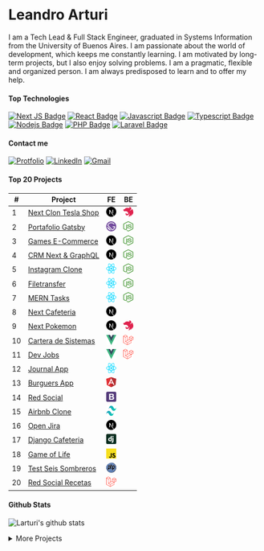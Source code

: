 # Leandro Arturi

I am a Tech Lead & Full Stack Engineer, graduated in Systems Information from the University of Buenos Aires. I am passionate about the world of development, which keeps me constantly learning. I am motivated by long-term projects, but I also enjoy solving problems. I am a pragmatic, flexible and organized person. I am always predisposed to learn and to offer my help.

#### Top Technologies

<!-- TODO: Make technologies links takes you to repositories -->

[![Next JS Badge](https://img.shields.io/badge/Next-black?style=for-the-badge&logo=next.js&logoColor=white)](#) 
[![React Badge](https://img.shields.io/badge/React-61DBFB?style=for-the-badge&logo=react&logoColor=black)](#) 
[![Javascript Badge](https://img.shields.io/badge/Javascript-F0DB4F?style=for-the-badge&logo=javascript&logoColor=black)](#) 
[![Typescript Badge](https://img.shields.io/badge/Typescript-007acc?style=for-the-badge&logo=typescript&logoColor=white)](#) 
[![Nodejs Badge](https://img.shields.io/badge/-Nodejs-3C873A?style=for-the-badge&logo=node.js&logoColor=white)](#) 
[![PHP Badge](https://img.shields.io/badge/-PHP-777BB4?style=for-the-badge&logo=php&logoColor=white)](#)
[![Laravel Badge](https://img.shields.io/badge/-Laravel-FF2D20?style=for-the-badge&logo=laravel&logoColor=white)](#)

#### Contact me

[![Protfolio](https://img.shields.io/badge/linkedin-%230077B5.svg?style=for-the-badge&logo=linkedin&logoColor=white)](https://leandroarturi.com.ar)
[![LinkedIn](https://img.shields.io/badge/linkedin-%230077B5.svg?style=for-the-badge&logo=linkedin&logoColor=white)](https://www.linkedin.com/in/leandroarturi)
[![Gmail](https://img.shields.io/badge/Gmail-D14836?style=for-the-badge&logo=gmail&logoColor=white)](lea.arturi@gmail.com)


#### Top 20 Projects
| #  | Project                                                                          | FE                                                                                                                                                | BE                                                                                                                                             |
| -- | -------------------------------------------------------------------------------- | ---------------------------------------------------------------------------------------------------------------------------------------------------- | ------------------------------------------------------------------------------------------------------------------------------------------------ |
| 1  | [Next Clon Tesla Shop](https://leandroarturi.com.ar)                           | [<span><img src="./icons/nextjs-icon.svg" alt="Next" width="20px" height="20px"></span>](https://github.com/larturi/next-teslo-shop)               | [<span><img src="./icons/nestjs.svg" alt="Nest.js" width="20px" height="20px">](https://github.com/larturi/nest-teslo-api)                     |
| 2  | [Portafolio Gatsby](https://leandroarturi.com.ar)                              | [<span><img src="./icons/gatsby.svg" alt="Gatsby" width="20px" height="20px"></span>](https://github.com/larturi/portfolio-gatsby)                 | [<span><img src="./icons/nodejs-icon.svg" alt="Node" width="20px" height="20px"></span>](https://github.com/larturi/portfolio-strapi)          |
| 3  | [Games E-Commerce](http://cloudapp.com.ar/ecommerce-games)                     | [<span><img src="./icons/nextjs-icon.svg" alt="Next" width="20px" height="20px"></span>](https://github.com/larturi/next-ecommerce-client)         | [<span><img src="./icons/nodejs-icon.svg" alt="Node" width="20px" height="20px"></span>](https://github.com/larturi/strapi-ecommerce-server)   |
| 4  | [CRM Next & GraphQL](http://cloudapp.com.ar/crm-next-apollo)                   | [<span><img src="./icons/nextjs-icon.svg" alt="Next" width="20px" height="20px"></span>](https://github.com/larturi/next-graphql-crm)              | [<span><img src="./icons/nodejs-icon.svg" alt="Node" width="20px" height="20px"></span>](https://github.com/larturi/node-graphql-crm)          |
| 5  | [Instagram Clone](https://instaclone-react.netlify.app)                        | [<span><img src="./icons/react.svg" alt="React" width="20px" height="20px"></span>](https://github.com/larturi/react-apollo-instaclone-client)     | [<span><img src="./icons/nodejs-icon.svg" alt="Node" width="20px" height="20px"></span>](https://github.com/larturi/apollo-instaclone-server)  |
| 6  | [Filetransfer](https://react-filetransfer-cliente.vercel.app)                  | [<span><img src="./icons/react.svg" alt="React" width="20px" height="20px"></span>](https://github.com/larturi/react-filetransfer-cliente)         | [<span><img src="./icons/nodejs-icon.svg" alt="Node" width="20px" height="20px"></span>](https://github.com/larturi/node-filetransfer-backend) |
| 7  | [MERN Tasks](http://mern-tasks.cloudapp.com.ar)                                | [<span><img src="./icons/react.svg" alt="React" width="20px" height="20px"></span>](https://github.com/larturi/react-mern-tasks)                   | [<span><img src="./icons/nodejs-icon.svg" alt="Node" width="20px" height="20px"></span>](https://github.com/larturi/node-mern-tasks)           |
| 8  | [Next Cafeteria](https://next-prisma-kiosoco-app-nvwrpxxfa-larturi.vercel.app) | [<span><img src="./icons/nextjs-icon.svg" alt="Next" width="20px" height="20px"></span>](https://github.com/larturi/next-prisma-kiosoco-app)       |                                                                                                                                                  |
| 9  | [Next Pokemon](https://next-app-pokemon.vercel.app)                            | [<span><img src="./icons/nextjs-icon.svg" alt="Next" width="20px" height="20px"></span>](https://github.com/larturi/next-pokemon)                  | [<span><img src="./icons/nestjs.svg" alt="Nest.js" width="20px" height="20px">](https://github.com/larturi/nest-pokedex)                       |
| 10 | [Cartera de Sistemas](http://www.carteradesistemas.cloudapp.com.ar/login)      | [<span><img src="./icons/vue.svg" alt="Vue" width="20px" height="20px"></span>](https://github.com/larturi/vue-buscador-banderas)                  | [<span><img src="./icons/laravel.svg" alt="Laravel" width="20px" height="20px"></span>](https://github.com/larturi/laravel-cartera-sistemas)   |
| 11 | [Dev Jobs](http://www.devjobs.cloudapp.com.ar)                                 | [<span><img src="./icons/vue.svg" alt="Vue" width="20px" height="20px"></span>](https://github.com/larturi/vue-buscador-banderas)                  | [<span><img src="./icons/laravel.svg" alt="Laravel" width="20px" height="20px"></span>](https://github.com/larturi/laravel-devJobs)            |
| 12 | [Journal App](http://calendar-react.cloudapp.com.ar)                           | [<span><img src="./icons/react.svg" alt="React" width="20px" height="20px"></span>](https://github.com/larturi/react-journal-app)                  |                                                                                                                                                  |
| 13 | [Burguers App](http://cloudapp.com.ar/demo/burgers/#/list-categories)          | [<span><img src="./icons/angular-icon.svg" alt="Angular" width="20px" height="20px"></span>](https://github.com/larturi/angular-burguer-queen)     |                                                                                                                                                  |
| 14 | [Red Social](https://larturi.github.io/bootstrap-red-social)                   | [<span><img src="./icons/bootstrap.svg" alt="Bootstrap" width="20px" height="20px"></span>](https://github.com/larturi/bootstrap-red-social)       |                                                                                                                                                  |
| 15 | [Airbnb Clone](https://larturi.github.io/tailwind-airbnb)                      | [<span><img src="./icons/tailwindcss-icon.svg" alt="Tailwind" width="20px" height="20px"></span>](https://github.com/larturi/tailwind-airbnb)      |                                                                                                                                                  |
| 16 | [Open Jira](https://next-open-jira-app.vercel.app)                             | [<span><img src="./icons/nextjs-icon.svg" alt="Next" width="20px" height="20px"></span>](https://github.com/larturi/next-open-jira)                |                                                                                                                                                  |
| 17 | [Django Cafeteria](http://cafeteriadjango.pythonanywhere.com)                  | [<span><img src="./icons/django.svg" alt="Django" width="20px" height="20px"></span>](https://github.com/larturi/django-cafeteria)                 |                                                                                                                                                  |
| 18 | [Game of Life](https://game-life-conway.netlify.app)                           | [<span><img src="./icons/javascript.svg" alt="Vanilla JS" width="20px" height="20px"></span>](https://github.com/larturi/js-game-of-life-conway)   |                                                                                                                                                  |
| 19 | [Test Seis Sombreros](http://cloudapp.com.ar/testsombreros)                    | [<span><img src="./icons/php.svg" alt="Php" width="20px" height="20px"></span>](https://github.com/larturi/php-seis-sombreros)                     |                                                                                                                                                  |
| 20 | [Red Social Recetas](http://www.recetas.cloudapp.com.ar)                       | [<span><img src="./icons/laravel.svg" alt="Laravel" width="20px" height="20px"></span>](https://github.com/larturi/laravel-recetas-cocina)<br> |


#### Github Stats

![Larturi's github stats](https://github-readme-stats.vercel.app/api?username=larturi&count_private=true&theme=tokyonight&hide=contribs,prs)

 <details>
<summary>
  More Projects
</summary>
   
<br>

| #   | Project                                                                                          | FE                                                                                                                                                     | BE                                                                                                                                                  |
| --- | ------------------------------------------------------------------------------------------------ | --------------------------------------------------------------------------------------------------------------------------------------------------------- | ----------------------------------------------------------------------------------------------------------------------------------------------------- |
| 1   | [React Lyrics](https://lyrics-react-lna.netlify.app)                                           | [<span><img style="text-align: center;" src="./icons/react.svg" alt="React" width="20px" height="20px"></span>](https://github.com/larturi/react-lyrics-v2)                         |                                                                                                                                                       |
| 2   | Twitter Clone React & Go                                                                         | [<span><img style="text-align: center;" src="./icons/react.svg" alt="React" width="20px" height="20px"></span>](https://github.com/larturi/react-twitter-clone)                     | [<span><img style="text-align: center;" src="./icons/go.svg" alt="Golang" width="20px" height="20px"></span>](https://github.com/larturi/golang-twitter-clone)                  |
| 3   | Serverless AWS Lambda Dynamo PoC                                                                 |                                                                                                                                                           | [<span><img style="text-align: center;" src="./icons/nodejs-icon.svg" alt="Node" width="20px" height="20px"></span>](https://github.com/larturi/aws-serverless-node-poc)        |
| 4   | [React Crypto CoinGecko](https://react-crypto-coingecko.netlify.app)                           | [<span><img style="text-align: center;" src="./icons/react.svg" alt="React" width="20px" height="20px"></span>](https://github.com/larturi/react-crypto-coingecko)                  |                                                                                                                                                       |
| 5   | [React Giphy App](http://cloudapp.com.ar/demo/gif-react)                                       | [<span><img style="text-align: center;" src="./icons/react.svg" alt="React" width="20px" height="20px"></span>](https://github.com/larturi/react-gift-app)                          |                                                                                                                                                       |
| 6   | [React Drinks App](http://cloudapp.com.ar/demo/drinks)                                         | [<span><img style="text-align: center;" src="./icons/react.svg" alt="React" width="20px" height="20px"></span>](https://github.com/larturi/react-drinks)                            |                                                                                                                                                       |
| 7   | [React Criptos App](http://cloudapp.com.ar/demo/cripto)                                        | [<span><img style="text-align: center;" src="./icons/react.svg" alt="React" width="20px" height="20px"></span>](https://github.com/larturi/react-criptomonedas)                     |                                                                                                                                                       |
| 8   | [React Heroes App](https://heros-react-app.netlify.app)                                        | [<span><img style="text-align: center;" src="./icons/react.svg" alt="React" width="20px" height="20px"></span>](https://github.com/larturi/react-heroes-app)                        |                                                                                                                                                       |
| 9   | [React Breaking Bad](https://breakingbad-app-react.netlify.app)                                | [<span><img style="text-align: center;" src="./icons/react.svg" alt="React" width="20px" height="20px"></span>](https://github.com/larturi/react-breakingbad-api)                   |                                                                                                                                                       |
| 10  | [React Basic Budget](https://budget-basic-react-app.netlify.app)                               | [<span><img style="text-align: center;" src="./icons/react.svg" alt="React" width="20px" height="20px"></span>](https://github.com/larturi/react-presupuesto)                       |                                                                                                                                                       |
| 11  | [React Seguros](https://cotizador-react-app-ok.netlify.app)                                    | [<span><img style="text-align: center;" src="./icons/react.svg" alt="React" width="20px" height="20px"></span>](https://github.com/larturi/react-cotizador)                         |                                                                                                                                                       |
| 12  | [React Citas App](https://agenda-turnos-react.netlify.app)                                     | [<span><img style="text-align: center;" src="./icons/react.svg" alt="React" width="20px" height="20px"></span>](https://github.com/larturi/react-citas)                             |                                                                                                                                                       |
| 13  | [React Imágenes Pixabay](https://images-pixabay-react-app.netlify.app)                         | [<span><img style="text-align: center;" src="./icons/react.svg" alt="React" width="20px" height="20px"></span>](https://github.com/larturi/react-imagenes-pixabay)                  |                                                                                                                                                       |
| 14  | iCard - Menú Restaurantes                                                                        | [<span><img style="text-align: center;" src="./icons/react.svg" alt="React" width="20px" height="20px"></span>](https://github.com/larturi/react-icard)                             | [<span><img style="text-align: center;" src="./icons/django.svg" alt="Django" width="20px" height="20px"></span>](https://github.com/larturi/django-rest-icard)                 |
| 15  | MERN Tickets App                                                                                 | [<span><img style="text-align: center;" src="./icons/react.svg" alt="React" width="20px" height="20px"></span>](https://github.com/larturi/react-tickets-app)                       | [<span><img style="text-align: center;" src="./icons/nodejs-icon.svg" alt="Node" width="20px" height="20px"></span>](https://github.com/larturi/-node-tickets-app-server)       |
| 16  | React Noticias App                                                                               | [<span><img style="text-align: center;" src="./icons/react.svg" alt="React" width="20px" height="20px"></span>](https://github.com/larturi/react-noticias)                          |                                                                                                                                                       |
| 17  | React CRUD Productos                                                                             | [<span><img style="text-align: center;" src="./icons/react.svg" alt="React" width="20px" height="20px"></span>](https://github.com/larturi/react-redux-crud-productos)              |                                                                                                                                                       |
| 18  | React Mapbox SocketIO                                                                            | [<span><img style="text-align: center;" src="./icons/react.svg" alt="React" width="20px" height="20px"></span>](https://github.com/larturi/react-mapas-client)                      |                                                                                                                                                       |
| 19  | React Clima App                                                                                  | [<span><img style="text-align: center;" src="./icons/react.svg" alt="React" width="20px" height="20px"></span>](https://github.com/larturi/react-clima)                             |                                                                                                                                                       |
| 20  | MERN Chat                                                                                        | [<span><img style="text-align: center;" src="./icons/react.svg" alt="React" width="20px" height="20px"></span>](https://github.com/larturi/react-chatapp-app)                       | [<span><img style="text-align: center;" src="./icons/nodejs-icon.svg" alt="Node" width="20px" height="20px"></span>](https://github.com/larturi/node-chatapp-server)            |
| 21  | [Todolist MERN](http://www.todolist-mern.cloudapp.com.ar)                                      | [<span><img style="text-align: center;" src="./icons/nextjs-icon.svg" alt="Next" width="20px" height="20px"></span>](https://github.com/larturi/next-todolist-mern-cliente)         | [<span><img style="text-align: center;" src="./icons/nodejs-icon.svg" alt="Node" width="20px" height="20px"></span>](https://github.com/larturi/node-todolist-mern-ts-server)   |
| 22  | [Products Hunt](https://product-hunt-1f8d8.web.app)                                            | [<span><img style="text-align: center;" src="./icons/nextjs-icon.svg" alt="Next" width="20px" height="20px"></span>](https://github.com/larturi/next-producthunt)                   | <span><img style="text-align: center;" src="./icons/firebase.svg" alt="Firebase" width="20px" height="20px"></span>                                                               |
| 23  | [Guitar LA](https://react-next-guitarla.vercel.app)                                            | [<span><img style="text-align: center;" src="./icons/nextjs-icon.svg" alt="Next" width="20px" height="20px"></span>](https://github.com/larturi/next-guitarla)                      |                                                                                                                                                       |
| 24  | [Curriculum](https://gatsby-curriculum.netlify.app)                                            | [<span><img style="text-align: center;" src="./icons/gatsby.svg" alt="Gatsby" width="20px" height="20px"></span>](https://github.com/larturi/gatsby-curriculum)                     |                                                                                                                                                       |
| 25  | [Hotel Gatsby](https://gatsby-hotel-app.netlify.app)                                           | [<span><img style="text-align: center;" src="./icons/gatsby.svg" alt="Gatsby" width="20px" height="20px"></span>](https://github.com/larturi/gatsby-hotel)                          |                                                                                                                                                       |
| 26  | [Bienes Raices](https://bienesraices-gatsby-app.netlify.app)                                   | [<span><img style="text-align: center;" src="./icons/gatsby.svg" alt="Gatsby" width="20px" height="20px"></span>](https://github.com/larturi/gatsby-propiedades-front)              | [<span><img style="text-align: center;" src="./icons/nodejs-icon.svg" alt="Node" width="20px" height="20px"></span>](https://github.com/larturi/node-propiedades-back)          |
| 27  | Node Api Rest Server                                                                             |                                                                                                                                                           | [<span><img style="text-align: center;" src="./icons/nodejs-icon.svg" alt="Node" width="20px" height="20px"></span>](https://github.com/larturi/node-rest-server)               |
| 28  | Node PoCs & Labs                                                                                 |                                                                                                                                                           | [<span><img style="text-align: center;" src="./icons/nodejs-icon.svg" alt="Node" width="20px" height="20px"></span>](https://github.com/larturi/node-labs)                      |
| 29  | Apollo & MySQL & TypeScript                                                                      |                                                                                                                                                           | [<span><img style="text-align: center;" src="./icons/nodejs-icon.svg" alt="Node" width="20px" height="20px"></span>](https://github.com/larturi/apollo-graphql-typescript)      |
| 30  | Node Bands Names                                                                                 |                                                                                                                                                           | [<span><img style="text-align: center;" src="./icons/nodejs-icon.svg" alt="Node" width="20px" height="20px"></span>](https://github.com/larturi/socketio-band-names-server)     |
| 31  | Node Turnos                                                                                      |                                                                                                                                                           | [<span><img style="text-align: center;" src="./icons/nodejs-icon.svg" alt="Node" width="20px" height="20px"></span>](https://github.com/larturi/node-turnos)                    |
| 32  | Node FizzBuzz                                                                                    |                                                                                                                                                           | [<span><img style="text-align: center;" src="./icons/nodejs-icon.svg" alt="Node" width="20px" height="20px"></span>](https://github.com/larturi/node-ts-fizzbuzz)               |
| 33  | Node Basic Chat                                                                                  |                                                                                                                                                           | [<span><img style="text-align: center;" src="./icons/nodejs-icon.svg" alt="Node" width="20px" height="20px"></span>](https://github.com/larturi/socketio-chat-basico)           |
| 34  | Node Weather App                                                                                 |                                                                                                                                                           | [<span><img style="text-align: center;" src="./icons/nodejs-icon.svg" alt="Node" width="20px" height="20px"></span>](https://github.com/larturi/node-weather-app)               |
| 35  | Node Clima App                                                                                   |                                                                                                                                                           | [<span><img style="text-align: center;" src="./icons/nodejs-icon.svg" alt="Node" width="20px" height="20px"></span>](https://github.com/larturi/node-clima)                     |
| 36  | Node Todolist Shell                                                                              |                                                                                                                                                           | [<span><img style="text-align: center;" src="./icons/nodejs-icon.svg" alt="Node" width="20px" height="20px"></span>](https://github.com/larturi/node-por-hacer)                 |
| 37  | Node & MySQL & TypeScript                                                                        |                                                                                                                                                           | [<span><img style="text-align: center;" src="./icons/nodejs-icon.svg" alt="Node" width="20px" height="20px"></span>](https://github.com/larturi/node-ts-mysql)                  |
| 38  | Chat Node                                                                                        |                                                                                                                                                           | [<span><img style="text-align: center;" src="./icons/nodejs-icon.svg" alt="Node" width="20px" height="20px"></span>](https://github.com/larturi/node-socket-chat)               |
| 39  | Apollo & MySQL                                                                                   |                                                                                                                                                           | [<span><img style="text-align: center;" src="./icons/nodejs-icon.svg" alt="Node" width="20px" height="20px"></span>](https://github.com/larturi/apollo-graphql-mysql-server)    |
| 40  | Laravel Devstagram                                                                               | [<span><img style="text-align: center;" src="./icons/laravel.svg" alt="Laravel" width="20px" height="20px"></span>](https://github.com/larturi/laravel-devstagram)                  |                                                                                                                                                       |
| 41  | Blog + Admin - Laravel & Jetstream                                                               | [<span><img style="text-align: center;" src="./icons/laravel.svg" alt="Laravel" width="20px" height="20px"></span>](https://github.com/larturi/laravel-blog-jetstream)              |                                                                                                                                                       |
| 42  | [Todolist Laravel & Nuxt](http://todolist-vue.cloudapp.com.ar/dist)                            | [<span><img style="text-align: center;" src="./icons/nuxt-icon.svg" alt="Nuxt" width="20px" height="20px"></span>](https://github.com/larturi/vue-nuxt-todolist-client)             | [<span><img style="text-align: center;" src="./icons/laravel.svg" alt="Laravel" width="20px" height="20px"></span>](https://github.com/larturi/laravel-vue-todolist-backend)    |
| 43  | [Laravel Organizador Futbol](http://hoyjugamos.cloudapp.com.ar)                                | [<span><img style="text-align: center;" src="./icons/laravel.svg" alt="Laravel" width="20px" height="20px"></span>](https://github.com/larturi/php-hoyjugamos)                      |                                                                                                                                                       |
| 44  | Laravel Establecimientos                                                                         | [<span><img style="text-align: center;" src="./icons/laravel.svg" alt="Laravel" width="20px" height="20px"></span>](https://github.com/larturi/laravel-establecimientos)            |                                                                                                                                                       |
| 45  | CURD Laravel                                                                                     | [<span><img style="text-align: center;" src="./icons/laravel.svg" alt="Laravel" width="20px" height="20px"></span>](https://github.com/larturi/laravel-abm)                         |                                                                                                                                                       |
| 46  | CURD Laravel II                                                                                  | [<span><img style="text-align: center;" src="./icons/laravel.svg" alt="Laravel" width="20px" height="20px"></span>](https://github.com/larturi/laravel-abm2)                        |                                                                                                                                                       |
| 47  | [Famosos Twitter](http://www.famososentwitter.com.ar/noticias-de-famosos-en-twitter/all/1.php) | [<span><img style="text-align: center;" src="./icons/php.svg" alt="Php" width="20px" height="20px"></span>](https://github.com/larturi/php-famosos-twitter)                         |                                                                                                                                                       |
| 48  | [Chistes](http://chistescodificados.cloudapp.com.ar/controllers/chiste.php?accion=listar)      | [<span><img style="text-align: center;" src="./icons/php.svg" alt="Php" width="20px" height="20px"></span>](https://github.com/larturi/php-chistessincodificar)                     |                                                                                                                                                       |
| 49  | [Programmer Day](http://programmerday.cloudapp.com.ar)                                         | [<span><img style="text-align: center;" src="./icons/php.svg" alt="Php" width="20px" height="20px"></span>](https://github.com/larturi/php-programmerday)                           |                                                                                                                                                       |
| 50  | Trivia Series                                                                                    | [<span><img style="text-align: center;" src="./icons/php.svg" alt="Php" width="20px" height="20px"></span>](https://github.com/larturi/php-triviaseries)                            |                                                                                                                                                       |
| 51  | Maschefacts                                                                                      | [<span><img style="text-align: center;" src="./icons/php.svg" alt="Php" width="20px" height="20px"></span>](https://github.com/larturi/php-maschefacts)                             |                                                                                                                                                       |
| 52  | PoCs & Labs                                                                                      | [<span><img style="text-align: center;" src="./icons/php.svg" alt="Php" width="20px" height="20px"></span>](https://github.com/larturi/php-labs)                                    |                                                                                                                                                       |
| 53  | Patrones de Diseño JS & TS                                                                       |                                                                                                                                                           | [<span><img style="text-align: center;" src="./icons/javascript.svg" alt="Vanilla JS" width="20px" height="20px"></span>](https://github.com/larturi/js-design-patterns)        |
| 54  | [The Vision Test](http://cloudapp.com.ar/visiontest)                                           | [<span><img style="text-align: center;" src="./icons/javascript.svg" alt="Vanilla JS" width="20px" height="20px"></span>](https://github.com/larturi/js-the-vision-test)            |                                                                                                                                                       |
| 55  | [Simon](http://cloudapp.com.ar/demo/simon)                                                     | [<span><img style="text-align: center;" src="./icons/javascript.svg" alt="Vanilla JS" width="20px" height="20px"></span>](https://github.com/larturi/js-simon)                      |                                                                                                                                                       |
| 56  | BlockChain                                                                                       |                                                                                                                                                           | [<span><img style="text-align: center;" src="./icons/javascript.svg" alt="Vanilla JS" width="20px" height="20px"></span>](https://github.com/larturi/js-blockchain)             |
| 57  | Portafolio Old                                                                                   | [<span><img style="text-align: center;" src="./icons/javascript.svg" alt="Vanilla JS" width="20px" height="20px"></span>](https://github.com/larturi/js-leandroarturi)              |                                                                                                                                                       |
| 58  | Docker Django + Postgres + React                                                                 |                                                                                                                                                           | [<span><img style="text-align: center;" src="./icons/docker-icon.svg" alt="Docker" width="20px" height="20px"></span>](https://github.com/larturi/docker-django-rest-react-poc) |
| 59  | Docker Next.js App                                                                               |                                                                                                                                                           | [<span><img style="text-align: center;" src="./icons/docker-icon.svg" alt="Docker" width="20px" height="20px"></span>](https://github.com/larturi/docker-nextjs-template)       |
| 60  | Docker Postgres + PgAdmin                                                                        |                                                                                                                                                           | [<span><img style="text-align: center;" src="./icons/docker-icon.svg" alt="Docker" width="20px" height="20px"></span>](https://github.com/larturi/docker-postgres-pgadmin)      |
| 61  | Docker Php8 + MySQL                                                                              |                                                                                                                                                           | [<span><img style="text-align: center;" src="./icons/docker-icon.svg" alt="Docker" width="20px" height="20px"></span>](https://github.com/larturi/docker-php8-mysql)            |
| 62  | Docker Php5.4 + MySQL                                                                            |                                                                                                                                                           | [<span><img style="text-align: center;" src="./icons/docker-icon.svg" alt="Docker" width="20px" height="20px"></span>](https://github.com/larturi/docker-php54-mysql)           |
| 63  | Docker Laravel + MySQL + PhpMyAdmin                                                              |                                                                                                                                                           | [<span><img style="text-align: center;" src="./icons/docker-icon.svg" alt="Docker" width="20px" height="20px"></span>](https://github.com/larturi/docker-laravel-mysql)         |
| 64  | Python Pygame Rockets                                                                            | [<span><img style="text-align: center;" src="./icons/python.svg" alt="Python" width="20px" height="20px"></span>](https://github.com/larturi/python-pygame-rockets)                 |                                                                                                                                                       |
| 65  | Python Asistente PyAudio & Pyttsx3                                                               | [<span><img style="text-align: center;" src="./icons/python.svg" alt="Python" width="20px" height="20px"></span>](https://github.com/larturi/python-asistente-virtual)              |                                                                                                                                                       |
| 66  | Python Callejero Argenprop                                                                       |                                                                                                                                                           | [<span><img style="text-align: center;" src="./icons/python.svg" alt="Python" width="20px" height="20px"></span>](https://github.com/larturi/python-argenprop-callejero)        |
| 67  | Python Scraping Subtitles BeautifulSoup                                                          |                                                                                                                                                           | [<span><img style="text-align: center;" src="./icons/python.svg" alt="Python" width="20px" height="20px"></span>](https://github.com/larturi/python-scraping-subtitles)         |
| 68  | Python Scraping Books BeautifulSoup                                                              |                                                                                                                                                           | [<span><img style="text-align: center;" src="./icons/python.svg" alt="Python" width="20px" height="20px"></span>](https://github.com/larturi/python-scraping-books)             |
| 69  | Python Scraping Spider                                                                           |                                                                                                                                                           | [<span><img style="text-align: center;" src="./icons/python.svg" alt="Python" width="20px" height="20px"></span>](https://github.com/larturi/python-scraping-spider)            |
| 70  | Python Excel Automation Pandas                                                                   |                                                                                                                                                           | [<span><img style="text-align: center;" src="./icons/python.svg" alt="Python" width="20px" height="20px"></span>](https://github.com/larturi/python-excel-pandas-openpyxl)      |
| 71  | Python Recetario                                                                                 |                                                                                                                                                           | [<span><img style="text-align: center;" src="./icons/python.svg" alt="Python" width="20px" height="20px"></span>](https://github.com/larturi/python-recetario)                  |
| 72  | CRUD Python Tkinter                                                                              | [<span><img style="text-align: center;" src="./icons/python.svg" alt="Python" width="20px" height="20px"></span>](https://github.com/larturi/python-crud-tkinter)                   |                                                                                                                                                       |
| 73  | Python PoCs & Labs                                                                               |                                                                                                                                                           | [<span><img style="text-align: center;" src="./icons/python.svg" alt="Python" width="20px" height="20px"></span>](https://github.com/larturi/python-labs)                       |
| 74  | Python CSV to SQLite                                                                             |                                                                                                                                                           | [<span><img style="text-align: center;" src="./icons/python.svg" alt="Python" width="20px" height="20px"></span>](https://github.com/larturi/python-zip-csv-sqlite)             |
| 75  | FastAPI & GraphQL                                                                                |                                                                                                                                                           | [<span><img style="text-align: center;" src="./icons/fastapi.png" alt="Python" width="20px" height="20px"></span>](https://github.com/larturi/fastapi-graphql-postgre)          |
| 76  | FastAPI & Mongo Posts with User Login API                                                        |                                                                                                                                                           | [<span><img style="text-align: center;" src="./icons/fastapi.png" alt="Python" width="20px" height="20px"></span>](https://github.com/larturi/fastapi-mongo-login-user-post)    |
| 77  | FastAPI & Mongo Basic API CURD                                                                   |                                                                                                                                                           | [<span><img style="text-align: center;" src="./icons/fastapi.png" alt="Python" width="20px" height="20px"></span>](https://github.com/larturi/fastapi-mongo-crud)               |
| 78  | Flask & Postgres Basic API CURD                                                                  |                                                                                                                                                           | [<span><img style="text-align: center;" src="./icons/flask.png" alt="Python" width="20px" height="20px"></span>](https://github.com/larturi/flask-api-crud)                     |
| 79  | Django API Blog                                                                                  |                                                                                                                                                           | [<span><img style="text-align: center;" src="./icons/django.svg" alt="Django" width="20px" height="20px"></span>](https://github.com/larturi/django-rest-blog-full)             |
| 80  | Django API Agenda                                                                                |                                                                                                                                                           | [<span><img style="text-align: center;" src="./icons/django.svg" alt="Django" width="20px" height="20px"></span>](https://github.com/larturi/django-rest-agenda)                |
| 81  | Django API Profiles                                                                              |                                                                                                                                                           | [<span><img style="text-align: center;" src="./icons/django.svg" alt="Django" width="20px" height="20px"></span>](https://github.com/larturi/django-profiles-api)               |
| 82  | Django API Polls                                                                                 |                                                                                                                                                           | [<span><img style="text-align: center;" src="./icons/django.svg" alt="Django" width="20px" height="20px"></span>](https://github.com/larturi/django\_polls)                     |
| 83  | Django API Blog Basic                                                                            |                                                                                                                                                           | [<span><img style="text-align: center;" src="./icons/django.svg" alt="Django" width="20px" height="20px"></span>](https://github.com/larturi/django-rest-blog-basic)            |
| 84  | Django API PoC                                                                                   |                                                                                                                                                           | [<span><img style="text-align: center;" src="./icons/django.svg" alt="Django" width="20px" height="20px"></span>](https://github.com/larturi/django-apirest-lab-tests)          |
| 85  | Django Personal Page                                                                             | [<span><img style="text-align: center;" src="./icons/django.svg" alt="Django" width="20px" height="20px"></span>](https://github.com/larturi/django-personal-page)                  |                                                                                                                                                       |
| 86  | Django Users App                                                                                 | [<span><img style="text-align: center;" src="./icons/django.svg" alt="Django" width="20px" height="20px"></span>](https://github.com/larturi/django-users)                          |                                                                                                                                                       |
| 87  | Django Biblioteca App                                                                            | [<span><img style="text-align: center;" src="./icons/django.svg" alt="Django" width="20px" height="20px"></span>](https://github.com/larturi/django-biblioteca)                     |                                                                                                                                                       |
| 88  | Django Empleados App                                                                             | [<span><img style="text-align: center;" src="./icons/django.svg" alt="Django" width="20px" height="20px"></span>](https://github.com/larturi/django-empleados)                      |                                                                                                                                                       |
| 89  | Django Todolist with Login                                                                       | [<span><img style="text-align: center;" src="./icons/django.svg" alt="Django" width="20px" height="20px"></span>](https://github.com/larturi/django-todolist)                       |                                                                                                                                                       |
| 90  | Django Web Playground                                                                            | [<span><img style="text-align: center;" src="./icons/django.svg" alt="Django" width="20px" height="20px"></span>](https://github.com/larturi/django-web-playground)                 |                                                                                                                                                       |
| 91  | Django MyBlog App                                                                                | [<span><img style="text-align: center;" src="./icons/django.svg" alt="Django" width="20px" height="20px"></span>](https://github.com/larturi/django-myblog)                         |                                                                                                                                                       |
| 92  | Django Web Cursos                                                                                | [<span><img style="text-align: center;" src="./icons/django.svg" alt="Django" width="20px" height="20px"></span>](https://github.com/larturi/django-webpage/tree/main)              |                                                                                                                                                       |
| 93  | Golang API Basic with GORM                                                                       |                                                                                                                                                           | [<span><img style="text-align: center;" src="./icons/go.svg" alt="Golang" width="20px" height="20px"></span>](https://github.com/larturi/golang-api-gorm-basic)                 |
| 94  | Golang API Basic with MySQL                                                                      |                                                                                                                                                           | [<span><img style="text-align: center;" src="./icons/go.svg" alt="Golang" width="20px" height="20px"></span>](https://github.com/larturi/golang-api-gorm-basic)                 |
| 95  | Golang PoC                                                                                       |                                                                                                                                                           | [<span><img style="text-align: center;" src="./icons/go.svg" alt="Golang" width="20px" height="20px"></span>](https://github.com/larturi/golang-basic/tree/main)                |
| 96  | Gym Fitness                                                                                      | [<span><img style="text-align: center;" src="./icons/wordpress-icon.svg" alt="WordPress" width="20px" height="20px"></span>](https://github.com/larturi/wp-gymfitness)              |                                                                                                                                                       |
| 97  | Visita Toronto                                                                                   | [<span><img style="text-align: center;" src="./icons/wordpress-icon.svg" alt="WordPress" width="20px" height="20px"></span>](https://github.com/larturi/wp-visita-toronto)          |                                                                                                                                                       |
| 98  | Pizzeria Website                                                                                 | [<span><img style="text-align: center;" src="./icons/wordpress-icon.svg" alt="WordPress" width="20px" height="20px"></span>](https://github.com/larturi/wp-gutenberg-pizzeria)      |                                                                                                                                                       |
| 99  | Blog del Viajero                                                                                 | [<span><img style="text-align: center;" src="./icons/wordpress-icon.svg" alt="WordPress" width="20px" height="20px"></span>](https://github.com/larturi/wp-blog-viajero)            |                                                                                                                                                       |
| 100 | Bootstrap Blog Theme                                                                             | [<span><img style="text-align: center;" src="./icons/wordpress-icon.svg" alt="WordPress" width="20px" height="20px"></span>](https://github.com/larturi/wp-bootstrap-blog)          |                                                                                                                                                       |
| 101 | Simple Bootstrap Theme]                                                                         | [<span><img style="text-align: center;" src="./icons/wordpress-icon.svg" alt="WordPress" width="20px" height="20px"></span>](https://github.com/larturi/wp-simple-theme-bootstrap)  |                                                                                                                                                       |
| 102 | [Chat Angular & Firebaser](http://cloudapp.com.ar/demo/firechat)                               | [<span><img style="text-align: center;" src="./icons/angular-icon.svg" alt="Angular" width="20px" height="20px"></span> ](https://github.com/larturi/angular-firechat)              | <span><img style="text-align: center;" src="./icons/firebase.svg" alt="Firebase" width="20px" height="20px"></span>                                                               |
| 103 | [Angular Heroes](http://cloudapp.com.ar/demo/heroes-ng/#/heroes)                               | [<span><img style="text-align: center;" src="./icons/angular-icon.svg" alt="Angular" width="20px" height="20px"></span> ](https://github.com/larturi/angular-buscador-heroes)       |                                                                                                                                                       |
| 104 | [Angular Películas App](http://cloudapp.com.ar/demo/peliculas/#/home)                          | [<span><img style="text-align: center;" src="./icons/angular-icon.svg" alt="Angular" width="20px" height="20px"></span> ](https://github.com/larturi/angular-peliculas)             |                                                                                                                                                       |
| 105 | [Angular Blackjack](http://cloudapp.com.ar/demo/blackjack/#/juego)                             | [<span><img style="text-align: center;" src="./icons/angular-icon.svg" alt="Angular" width="20px" height="20px"></span> ](https://github.com/larturi/js-blackjack)                  |                                                                                                                                                       |
| 106 | [Angular Blog](https://angular-blog-app.netlify.app)                                           | [<span><img style="text-align: center;" src="./icons/angular-icon.svg" alt="Angular" width="20px" height="20px"></span> ](https://github.com/larturi/angular-blog)                  |                                                                                                                                                       |
| 107 | [Angular Blog Admin](https://blog-admin-angular.netlify.app)                                   | [<span><img style="text-align: center;" src="./icons/angular-icon.svg" alt="Angular" width="20px" height="20px"></span> ](https://github.com/larturi/angular-dasboard-blog)         |                                                                                                                                                       |
| 108 | [Angular Game of Year](http://cloudapp.com.ar/demo/goty/#/inicio)                              | [<span><img style="text-align: center;" src="./icons/angular-icon.svg" alt="Angular" width="20px" height="20px"></span> ](https://github.com/larturi/angular-goty)                  | <span><img style="text-align: center;" src="./icons/firebase.svg" alt="Firebase" width="20px" height="20px"></span>                                                               |
| 109 | [Angular Upload Images](http://cloudapp.com.ar/demo/upload-images/#/fotos)                     | [<span><img style="text-align: center;" src="./icons/angular-icon.svg" alt="Angular" width="20px" height="20px"></span> ](https://github.com/larturi/angular-uploadimages-firebase) | <span><img style="text-align: center;" src="./icons/firebase.svg" alt="Firebase" width="20px" height="20px"></span>                                                               |
| 110 | Angular Drag & Drop Países                                                                       | [<span><img style="text-align: center;" src="./icons/angular-icon.svg" alt="Angular" width="20px" height="20px"></span> ](https://github.com/larturi/angular-drag-drop-paises)      |                                                                                                                                                       |
| 111 | Angular Gráficos                                                                                 | [<span><img style="text-align: center;" src="./icons/angular-icon.svg" alt="Angular" width="20px" height="20px"></span> ](https://github.com/larturi/angular-graficos)              |                                                                                                                                                       |
| 112 | Angular Maps PoC                                                                                 | [<span><img style="text-align: center;" src="./icons/angular-icon.svg" alt="Angular" width="20px" height="20px"></span> ](https://github.com/larturi/angular-mapas)                 |                                                                                                                                                       |
| 113 | Angular Reservas App                                                                             | [<span><img style="text-align: center;" src="./icons/angular-icon.svg" alt="Angular" width="20px" height="20px"></span> ](https://github.com/larturi/angular-reservas-peluqueria)   |                                                                                                                                                       |
| 114 | Angular Contactos App                                                                            | [<span><img style="text-align: center;" src="./icons/angular-icon.svg" alt="Angular" width="20px" height="20px"></span> ](https://github.com/larturi/angular-contact-list)          |                                                                                                                                                       |
| 115 | Angular Pipes                                                                                    | [<span><img style="text-align: center;" src="./icons/angular-icon.svg" alt="Angular" width="20px" height="20px"></span> ](https://github.com/larturi/angular-pipes)                 |                                                                                                                                                       |
| 116 | Angular Preguntas y Respuestas                                                                   | [<span><img style="text-align: center;" src="./icons/angular-icon.svg" alt="Angular" width="20px" height="20px"></span> ](https://github.com/larturi/angular-preguntas-respuestas)  |                                                                                                                                                       |
| 117 | CRUD Angular & Firebase                                                                          | [<span><img style="text-align: center;" src="./icons/angular-icon.svg" alt="Angular" width="20px" height="20px"></span> ](https://github.com/larturi/angular-crud-firebase)         | <span><img style="text-align: center;" src="./icons/firebase.svg" alt="Firebase" width="20px" height="20px"></span>                                                               |
| 118 | Angular Login Firebase                                                                           | [<span><img style="text-align: center;" src="./icons/angular-icon.svg" alt="Angular" width="20px" height="20px"></span> ](https://github.com/larturi/angular-login-firebase)        | <span><img style="text-align: center;" src="./icons/firebase.svg" alt="Firebase" width="20px" height="20px"></span>                                                               |
| 119 | Angular Todolist                                                                                 | [<span><img style="text-align: center;" src="./icons/angular-icon.svg" alt="Angular" width="20px" height="20px"></span> ](https://github.com/larturi/angular-task-list)             |                                                                                                                                                       |
| 120 | Nuxt Matafuegos                                                                                  | [<span><img style="text-align: center;" src="./icons/nuxt-icon.svg" alt="Nuxt" width="20px" height="20px"></span>](https://github.com/larturi/vue-nuxt-matafuegos)                  |                                                                                                                                                       |
| 121 | [Vue Buscador Banderas](https://vue-flags-api.netlify.app)                                     | [<span><img style="text-align: center;" src="./icons/vue.svg" alt="Vue" width="20px" height="20px"></span>](https://github.com/larturi/vue-buscador-banderas)                       |                                                                                                                                                       |
| 122 | Vue CRUD Firebase Auth                                                                           | [<span><img style="text-align: center;" src="./icons/vue.svg" alt="Vue" width="20px" height="20px"></span>](https://github.com/larturi/vue-crud-firebase-auth)                      | <span><img style="text-align: center;" src="./icons/firebase.svg" alt="Firebase" width="20px" height="20px"></span>                                                               |
| 123 | Vue Cotización Dólar                                                                             | [<span><img style="text-align: center;" src="./icons/vue.svg" alt="Vue" width="20px" height="20px"></span>](https://github.com/larturi/vue-axios-vuetify-dolar)                     |                                                                                                                                                       |
| 124 | Vue Composition PoC                                                                              | [<span><img style="text-align: center;" src="./icons/vue.svg" alt="Vue" width="20px" height="20px"></span>](https://github.com/larturi/vue-composition-poc)                         |                                                                                                                                                       |
| 125 | MEVN CRUD PoC                                                                                    | [<span><img style="text-align: center;" src="./icons/vue.svg" alt="Vue" width="20px" height="20px"></span>](https://github.com/larturi/vue-crud-node-frontend)                      | [<span><img style="text-align: center;" src="./icons/nodejs-icon.svg" alt="Node" width="20px" height="20px"></span>](https://github.com/larturi/vue-crud-node-backend)          |
| 126 | [Dashboard](https://larturi.github.io/bootstrap-dashboard)                                     | [<span><img style="text-align: center;" src="./icons/bootstrap.svg" alt="Bootstrap" width="20px" height="20px"></span>](https://github.com/larturi/bootstrap-dashboard)             |                                                                                                                                                       |
| 127 | [Bootstrap Blog](https://larturi.github.io/bootstrap-vanilla-ejemplos/blog.html)               | [<span><img style="text-align: center;" src="./icons/bootstrap.svg" alt="Bootstrap" width="20px" height="20px"></span>](https://github.com/larturi/bootstrap-vanilla-ejemplos)      |                                                                                                                                                       |
| 128 | [Bootstrap Album](https://larturi.github.io/bootstrap-vanilla-ejemplos/album.html)             | [<span><img style="text-align: center;" src="./icons/bootstrap.svg" alt="Bootstrap" width="20px" height="20px"></span>](https://github.com/larturi/bootstrap-vanilla-ejemplos)      |                                                                                                                                                       |
| 129 | [Ionic Todolist](http://cloudapp.com.ar/demo/todolist-ng/#/tabs/tab1)                          | [<span><img style="text-align: center;" src="./icons/ionic.svg" alt="Ionic" width="20px" height="20px"></span>](https://github.com/larturi/angular-todolist)                        |                                                                                                                                                       |
| 130 | App Películas RN                                                                                 | [<span><img style="text-align: center;" src="./icons/react.svg" alt="React Native" width="20px" height="20px"></span>](https://github.com/larturi/rn-peliculas)                     |                                                                                                                                                       |
| 131 | Calculadora iOS                                                                                  | [<span><img style="text-align: center;" src="./icons/react.svg" alt="React Native" width="20px" height="20px"></span>](https://github.com/larturi/rn-calculadora)                   |                                                                                                                                                       |
| 132 | Counter App                                                                                      | [<span><img style="text-align: center;" src="./icons/react.svg" alt="React Native" width="20px" height="20px"></span>](https://github.com/larturi/rn-counter-app)                   |                                                                                                                                                       |
| 133 | Flutter Películas App                                                                            | [<span><img style="text-align: center;" src="./icons/flutter.svg" alt="Flutter" width="20px" height="20px"></span>](https://github.com/larturi/flutter-peliculas)                   |                                                                                                                                                       |
| 134 | News App                                                                                         | [<span><img style="text-align: center;" src="./icons/flutter.svg" alt="Flutter" width="20px" height="20px"></span>](https://github.com/larturi/flutter-news)                        |                                                                                                                                                       |
| 135 | User Preferences                                                                                 | [<span><img style="text-align: center;" src="./icons/flutter.svg" alt="Flutter" width="20px" height="20px"></span>](https://github.com/larturi/flutter-user-preferences)            |                                                                                                                                                       |
| 136 | QR APP                                                                                           | [<span><img style="text-align: center;" src="./icons/flutter.svg" alt="Flutter" width="20px" height="20px"></span>](https://github.com/larturi/flutter-qr)                          |                                                                                                                                                       |
| 137 | Diseños Flutter                                                                                  | [<span><img style="text-align: center;" src="./icons/flutter.svg" alt="Flutter" width="20px" height="20px"></span>](https://github.com/larturi/flutter-disenos)                     |

   
</details>
  
